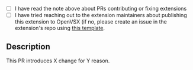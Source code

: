 <!--
  For Work In Progress Pull Requests, please use the Draft PR feature,
  see https://github.blog/2019-02-14-introducing-draft-pull-requests/ for further details.
  
  If you're publishing a new extension to OpenVSX, please make sure the extension has an OSI-approved open source license. If you want to have an extension with a proprietary or non-approved license, please ask its maintainers to publish it.
-->
<!--

PLEASE READ THE FOLLOWING BEFORE SUBMITTING THIS PULL REQUEST:

## A note about PRs adding or fixing extensions

### For extension authors

Although this repository is all about extensions, it is very hard to manage houndreds of extensions just by our team, we don't have the capacity to take care of every new broken extension, which includes new extensions. If you are the author of this contributed extension, please take the time to integrate OpenVSX publishing into your extension. You can refer to our [direct publish setup](docs/direct_publish_setup.md) doc for a guide on how to do it easily.

### For community contributors

For the sake of efficiency and simplicity, the easiest way to publish an extension is by having it published by its maintainers, for more info about this please refer to the [README](https://github.com/open-vsx/publish-extensions#when-to-add-an-extension). If the authors are open to publish the extension to OpenVSX, you can help them by contributing a GitHub Action using our handy-dandy [direct publish setup](docs/direct_publish_setup.md) doc. 

 - If the extension is unmaintained, please create an issue for it instead.

-->

- [ ] I have read the note above about PRs contributing or fixing extensions
- [ ] I have tried reaching out to the extension maintainers about publishing this extension to OpenVSX (if no, please create an issue in the extension's repo using [this template](docs/external_contribution_request.md).

## Description

<!-- Please do not leave this blank -->

This PR introduces X change for Y reason. 
